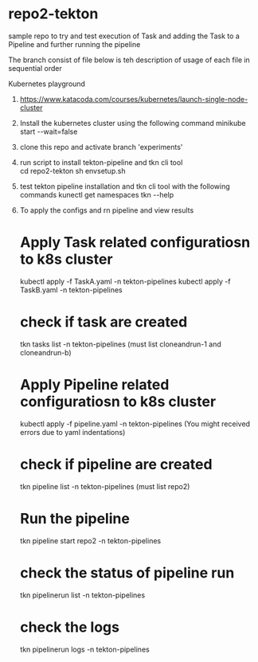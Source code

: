 # repo2-tekton
sample repo to try and test execution of Task and adding the Task to a Pipeline and further running the pipeline

The branch consist of file below is teh description of usage of each file in sequential order

Kubernetes playground
1) https://www.katacoda.com/courses/kubernetes/launch-single-node-cluster

2) Install the kubernetes cluster using the following command 
   minikube start --wait=false
   
3) clone this repo and activate branch 'experiments'

4) run script to install tekton-pipeline and tkn cli tool  
   cd repo2-tekton
   sh envsetup.sh
   
5) test tekton pipeline installation and tkn cli tool with the following commands
    kunectl get namespaces
    tkn --help
    
6) To apply the configs and rn pipeline and view results

   # Apply Task related configuratiosn to k8s cluster
   kubectl apply -f TaskA.yaml -n tekton-pipelines
   kubectl apply -f TaskB.yaml -n tekton-pipelines
   
   # check if task are created
   tkn tasks list -n tekton-pipelines (must list cloneandrun-1 and cloneandrun-b)

   # Apply Pipeline related configuratiosn to k8s cluster
   kubectl apply -f pipeline.yaml -n tekton-pipelines (You might received errors due to yaml indentations)
   
   # check if pipeline are created
   tkn pipeline list -n tekton-pipelines (must list repo2)
   
   # Run the pipeline
   tkn pipeline start repo2 -n tekton-pipelines
   
   # check the status of pipeline run
   tkn pipelinerun list -n tekton-pipelines
   
   # check the logs 
   tkn pipelinerun logs <name of pipeline run > -n tekton-pipelines
   

   
   



